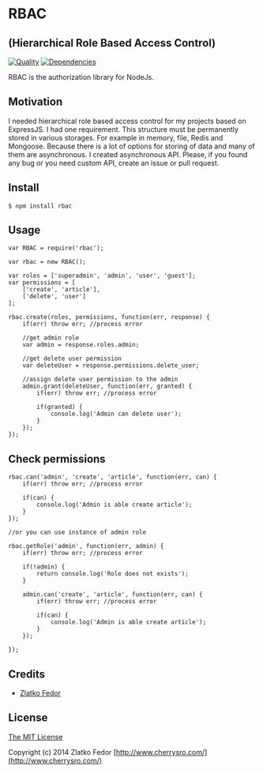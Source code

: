 # RBAC 
## (Hierarchical Role Based Access Control)

[![Quality](https://codeclimate.com/github/seeden/rbac.png)](https://codeclimate.com/github/seeden/rbac/badges)
[![Dependencies](https://david-dm.org/seeden/rbac.png)](https://david-dm.org/seeden/rbac)

RBAC is the authorization library for NodeJs. 


## Motivation

I needed hierarchical role based access control for my projects based on ExpressJS. 
I had one requirement. This structure must be permanently stored in various storages. 
For example in memory, file, Redis and Mongoose. 
Because there is a lot of options for storing of data and many of them are asynchronous. 
I created asynchronous API. 
Please, if you found any bug or you need custom API, create an issue or pull request.


## Install

    $ npm install rbac


## Usage

    var RBAC = require('rbac');

    var rbac = new RBAC();

    var roles = ['superadmin', 'admin', 'user', 'guest'];
    var permissions = [
        ['create', 'article'], 
        ['delete', 'user']
    ];

    rbac.create(roles, permissions, function(err, response) {
        if(err) throw err; //process error

        //get admin role
        var admin = response.roles.admin;

        //get delete user permission
        var deleteUser = response.permissions.delete_user;

        //assign delete user permission to the admin
        admin.grant(deleteUser, function(err, granted) {
            if(err) throw err; //process error
            
            if(granted) {
                console.log('Admin can delete user');    
            }
        }); 
    });

## Check permissions

    rbac.can('admin', 'create', 'article', function(err, can) {
        if(err) throw err; //process error
            
        if(can) {
            console.log('Admin is able create article');    
        }
    });

    //or you can use instance of admin role

    rbac.getRole('admin', function(err, admin) {
        if(err) throw err; //process error

        if(!admin) {
            return console.log('Role does not exists');
        }

        admin.can('create', 'article', function(err, can) {
            if(err) throw err; //process error
            
            if(can) {
                console.log('Admin is able create article');    
            }
        }); 

    });


    
## Credits

  - [Zlatko Fedor](http://github.com/seeden)

## License

[The MIT License](http://opensource.org/licenses/MIT)

Copyright (c) 2014 Zlatko Fedor [http://www.cherrysro.com/](http://www.cherrysro.com/)